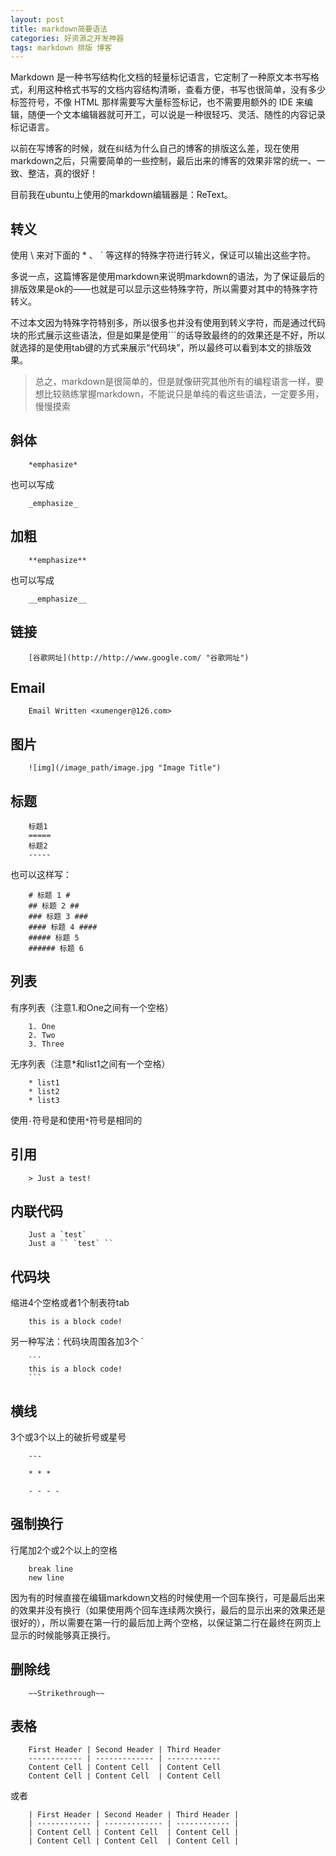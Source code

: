 ```yaml
---
layout: post
title: markdown简要语法
categories: 好资源之开发神器
tags: markdown 排版 博客
---
```



Markdown 是一种书写结构化文档的轻量标记语言，它定制了一种原文本书写格式，利用这种格式书写的文档内容结构清晰，查看方便，书写也很简单，没有多少标签符号，不像 HTML 那样需要写大量标签标记，也不需要用额外的 IDE 来编辑，随便一个文本编辑器就可开工，可以说是一种很轻巧、灵活、随性的内容记录标记语言。

以前在写博客的时候，就在纠结为什么自己的博客的排版这么差，现在使用markdown之后，只需要简单的一些控制，最后出来的博客的效果非常的统一、一致、整洁，真的很好！

目前我在ubuntu上使用的markdown编辑器是：ReText。

转义
----

使用 \\ 来对下面的 \* 、 \` 等这样的特殊字符进行转义，保证可以输出这些字符。

多说一点，这篇博客是使用markdown来说明markdown的语法，为了保证最后的排版效果是ok的——也就是可以显示这些特殊字符，所以需要对其中的特殊字符转义。

不过本文因为特殊字符特别多，所以很多也并没有使用到转义字符，而是通过代码块的形式展示这些语法，但是如果是使用\`\`\`的话导致最终的的效果还是不好，所以就选择的是使用tab键的方式来展示“代码块”，所以最终可以看到本文的排版效果。

>总之，markdown是很简单的，但是就像研究其他所有的编程语言一样，要想比较熟练掌握markdown，不能说只是单纯的看这些语法，一定要多用，慢慢摸索

斜体  
----

        *emphasize*

也可以写成  

        _emphasize_


加粗  
-----

        **emphasize**

也可以写成  

        __emphasize__


链接  
-----

        [谷歌网址](http://http://www.google.com/ "谷歌网址")


Email  
------

        Email Written <xumenger@126.com>


图片  
------

        ![img](/image_path/image.jpg "Image Title")


标题  
-----

        标题1  
        =====  
        标题2  
        -----  

也可以这样写：  

        # 标题 1 #  
        ## 标题 2 ##  
        ### 标题 3 ###  
        #### 标题 4 ####  
        ##### 标题 5  
        ###### 标题 6  


列表  
-----

有序列表（注意1.和One之间有一个空格）  

        1. One  
        2. Two  
        3. Three  

无序列表（注意*和list1之间有一个空格）  

        * list1  
        * list2  
        * list3  
    
使用`-`符号是和使用`*`符号是相同的


引用  
----

        > Just a test!


内联代码  
----

        Just a `test`  
        Just a `` `test` ``

代码块  
----

缩进4个空格或者1个制表符tab  

        this is a block code!


另一种写法：代码块周围各加3个 \`  

        ```
        this is a block code!
        ```


横线  
---

3个或3个以上的破折号或星号  

        ---  
         
        * * *  
         
        - - - -


强制换行  
-----

行尾加2个或2个以上的空格

        break line  
        new line

因为有的时候直接在编辑markdown文档的时候使用一个回车换行，可是最后出来的效果并没有换行（如果使用两个回车连续两次换行，最后的显示出来的效果还是很好的），所以需要在第一行的最后加上两个空格，以保证第二行在最终在网页上显示的时候能够真正换行。

删除线  
----

        ~~Strikethrough~~


表格  
----

        First Header | Second Header | Third Header  
        ------------ | ------------- | ------------  
        Content Cell | Content Cell  | Content Cell  
        Content Cell | Content Cell  | Content Cell

或者  

        | First Header | Second Header | Third Header |  
        | ------------ | ------------- | ------------ |  
        | Content Cell | Content Cell  | Content Cell |  
        | Content Cell | Content Cell  | Content Cell |
